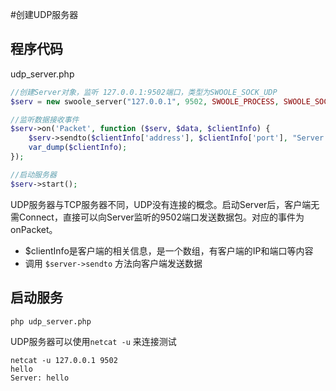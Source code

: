 #创建UDP服务器

程序代码
-----
udp_server.php
```php
//创建Server对象，监听 127.0.0.1:9502端口，类型为SWOOLE_SOCK_UDP
$serv = new swoole_server("127.0.0.1", 9502, SWOOLE_PROCESS, SWOOLE_SOCK_UDP); 

//监听数据接收事件
$serv->on('Packet', function ($serv, $data, $clientInfo) {
	$serv->sendto($clientInfo['address'], $clientInfo['port'], "Server ".$data);
	var_dump($clientInfo);
});

//启动服务器
$serv->start(); 
```

UDP服务器与TCP服务器不同，UDP没有连接的概念。启动Server后，客户端无需Connect，直接可以向Server监听的9502端口发送数据包。对应的事件为onPacket。

* $clientInfo是客户端的相关信息，是一个数组，有客户端的IP和端口等内容
* 调用 `$server->sendto` 方法向客户端发送数据

启动服务
----
```shell
php udp_server.php
```
UDP服务器可以使用`netcat -u` 来连接测试
```shell
netcat -u 127.0.0.1 9502
hello
Server: hello
```


